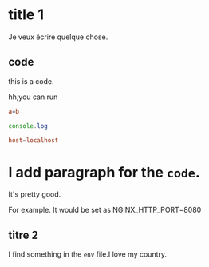 # title 1

Je veux écrire quelque chose.

## code


this is a code.

hh,you can run

```conf
a=b
```

```js
console.log
```

```conf
host=localhost
```

# I add paragraph for the `code`.

It's pretty good.

For example. It would be set as NGINX_HTTP_PORT=8080

## titre 2

I find something in the `env` file.I love my country.
